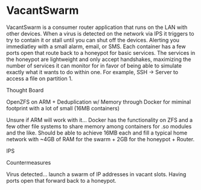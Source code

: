 # VacantSwarm

VacantSwarm is a consumer router application that runs on the LAN with other devices. When a virus is detected on the network via IPS it triggers to try to contain it or stall until you can shut off the devices. Alerting you immediatley with a small alarm, email, or SMS. Each container has a few ports open that route back to a honeypot for basic services. The services in the honeypot are lightweight and only accept handshakes, maximizing the number of services it can monitor for in favor of being able to simulate exactly what it wants to do within one. For example, SSH -> Server to access a file on partition 1.


Thought Board

OpenZFS on ARM + Deduplication w/ Memory through Docker for miminal footprint with a lot of small (16MB containers)

Unsure if ARM will work with it... Docker has the functionality on ZFS and a few other file systems to share memory among containers for .so modules and the like. Should be able to achieve 16MB each and fill a typical home network with ~4GB of RAM for the swarm + 2GB for the honeypot + Router.

IPS

Countermeasures

Virus detected... launch a swarm of IP addresses in vacant slots. Having ports open that forward back to a honeypot. 
